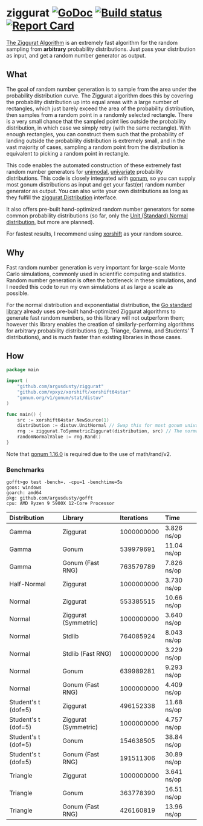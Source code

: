 # ziggurat [![GoDoc][godoc-badge]][godoc] [![Build status][build-status-badge]][build-status] [![Report Card][report-card-badge]][report-card]

[The Ziggurat Algorithm](https://en.wikipedia.org/wiki/Ziggurat_algorithm) is an extremely fast algorithm for the random sampling from **arbitrary** probability distributions. Just pass your distribution as input, and get a random number generator as output.

## What

The goal of random number generation is to sample from the area under the probability distribution curve. The Ziggurat algorithm does this by covering the probability distribution up into equal areas with a large number of rectangles, which just barely exceed the area of the probability distribution, then samples from a random point in a randomly selected rectangle. There is a very small chance that the sampled point lies outside the probability distribution, in which case we simply retry (with the same rectangle). With enough rectangles, you can construct them such that the probability of landing outside the probability distribution is extremely small, and in the vast majority of cases, sampling a random point from the distribution is equivalent to picking a random point in rectangle.

This code enables the automated construction of these extremely fast random number generators for [unimodal](https://en.wikipedia.org/wiki/Unimodality), [univariate](https://en.wikipedia.org/wiki/Univariate_distribution) probability distributions. This code is closely integrated with [gonum](https://www.gonum.org/), so you can supply most gonum distributions as input and get your fast(er) random number generator as output. You can also write your own distributions as long as they fulfill the [ziggurat.Distribution](distribution.go) interface.

It also offers pre-built hand-optimized random number generators for some common probability distributions (so far, only the [Unit (Standard) Normal distribution](https://en.wikipedia.org/wiki/Normal_distribution#Standard_normal_distribution), but more are planned).

For fastest results, I recommend using [xorshift](https://github.com/vpxyz/xorshift) as your random source.

## Why

Fast random number generation is very important for large-scale Monte Carlo simulations, commonly used in scientific computing and statistics. Random number generation is often the bottleneck in these simulations, and I needed this code to run my own simulations at as large a scale as possible.

For the normal distribution and exponentiatial distribution, the [Go standard library](https://pkg.go.dev/math/rand/v2) already uses pre-built hand-optimized Ziggurat algorithms to generate fast random numbers, so this library will not outperform them; however this library enables the creation of similarly-performing algorithms for arbitrary probability distributions (e.g. Triange, Gamma, and Students' T distributions), and is much faster than existing libraries in those cases.

## How

```go
package main

import (
	"github.com/argusdusty/ziggurat"
	"github.com/vpxyz/xorshift/xorshift64star"
	"gonum.org/v1/gonum/stat/distuv"
)

func main() {
	src := xorshift64star.NewSource(1)
	distribution := distuv.UnitNormal // Swap this for most gonum univariate distributions
	rng := ziggurat.ToSymmetricZiggurat(distribution, src) // The normal distribution is symmetric, so we can use the more efficient symmetric ziggurat
	randomNormalValue := rng.Rand()
}
```

Note that [gonum 1.16.0](https://github.com/gonum/gonum/releases/tag/v0.16.0) is required due to the use of math/rand/v2.

### Benchmarks

```text
gofft>go test -bench=. -cpu=1 -benchtime=5s
goos: windows
goarch: amd64
pkg: github.com/argusdusty/gofft
cpu: AMD Ryzen 9 5900X 12-Core Processor
```

| Distribution        | Library              | Iterations | Time        |
|:--------------------|:---------------------|:-----------|:------------|
| Gamma               | Ziggurat             | 1000000000 | 3.826 ns/op |
| Gamma               | Gonum                | 539979691  | 11.04 ns/op |
| Gamma               | Gonum (Fast RNG)     | 763579789  | 7.826 ns/op |
| Half-Normal         | Ziggurat             | 1000000000 | 3.730 ns/op |
| Normal              | Ziggurat             | 553385515  | 10.66 ns/op |
| Normal              | Ziggurat (Symmetric) | 1000000000 | 3.640 ns/op |
| Normal              | Stdlib               | 764085924  | 8.043 ns/op |
| Normal              | Stdlib (Fast RNG)    | 1000000000 | 3.229 ns/op |
| Normal              | Gonum                | 639989281  | 9.293 ns/op |
| Normal              | Gonum (Fast RNG)     | 1000000000 | 4.409 ns/op |
| Student's t (dof=5) | Ziggurat             | 496152338  | 11.68 ns/op |
| Student's t (dof=5) | Ziggurat (Symmetric) | 1000000000 | 4.757 ns/op |
| Student's t (dof=5) | Gonum                | 154638505  | 38.84 ns/op |
| Student's t (dof=5) | Gonum (Fast RNG)     | 191511306  | 30.89 ns/op |
| Triangle            | Ziggurat             | 1000000000 | 3.641 ns/op |
| Triangle            | Gonum                | 363778390  | 16.51 ns/op |
| Triangle            | Gonum (Fast RNG)     | 426160819  | 13.96 ns/op |

[godoc-badge]:       https://godoc.org/github.com/argusdusty/ziggurat?status.svg
[godoc]:             https://godoc.org/github.com/argusdusty/ziggurat
[build-status-badge]: https://github.com/argusdusty/ziggurat/actions/workflows/go.yml/badge.svg
[build-status]: https://github.com/argusdusty/ziggurat/actions
[report-card-badge]: https://goreportcard.com/badge/github.com/argusdusty/ziggurat
[report-card]:       https://goreportcard.com/report/github.com/argusdusty/ziggurat
